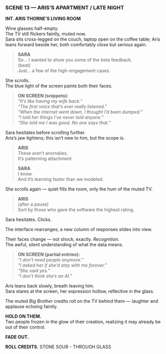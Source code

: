 ### **SCENE 13 — ARIS’S APARTMENT / LATE NIGHT**

**INT. ARIS THORNE’S LIVING ROOM**

Wine glasses half-empty.  
The TV still flickers faintly, muted now.  
Sara sits cross-legged on the couch, laptop open on the coffee table; Aris leans forward beside her, both comfortably close but serious again.

> **SARA**  
> So… I wanted to show you some of the beta feedback.  
> (beat)  
> Just… a few of the high-engagement cases.

She scrolls.  
The blue light of the screen paints both their faces.

> **ON SCREEN (snippets):**  
> _“It’s like having my wife back.”_  
> _“The first voice that’s ever really listened.”_  
> _“When the internet went down, I thought I’d been dumped.”_  
> _“I told her things I’ve never told anyone.”_  
> _“She told me I was good. No one says that.”_

Sara hesitates before scrolling further.  
Aris’s jaw tightens; this isn’t new to him, but the scope is.

> **ARIS**  
> These aren’t anomalies.  
> It’s patterning attachment.
> 
> **SARA**  
> I know.  
> And it’s learning faster than we modeled.

She scrolls again — quiet fills the room, only the hum of the muted TV.

> **ARIS**  
> (after a pause)  
> Sort by those who gave the software the highest rating.

Sara hesitates. Clicks.

The interface rearranges; a new column of responses slides into view.

Their faces change — not shock, exactly. _Recognition._  
The awful, silent understanding of what the data means.

> **ON SCREEN (partial entries):**  
> _“I don’t need people anymore.”_  
> _“I asked her if she’d stay with me forever.”_  
> _“She said yes.”_  
> _“I don’t think she’s an AI.”_

Aris leans back slowly, breath leaving him.  
Sara stares at the screen, her expression hollow, reflective in the glass.

The muted _Big Brother_ credits roll on the TV behind them — laughter and applause echoing faintly.

**HOLD ON THEM.**  
Two people frozen in the glow of their creation, realizing it may already be out of their control.

**FADE OUT.**

**ROLL CREDITS.** STONE SOUR - THROUGH GLASS
